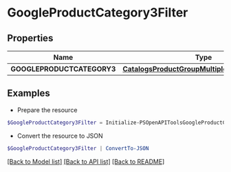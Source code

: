 # GoogleProductCategory3Filter
## Properties

Name | Type | Description | Notes
------------ | ------------- | ------------- | -------------
**GOOGLEPRODUCTCATEGORY3** | [**CatalogsProductGroupMultipleStringListCriteria**](.md) |  | 

## Examples

- Prepare the resource
```powershell
$GoogleProductCategory3Filter = Initialize-PSOpenAPIToolsGoogleProductCategory3Filter  -GOOGLEPRODUCTCATEGORY3 null
```

- Convert the resource to JSON
```powershell
$GoogleProductCategory3Filter | ConvertTo-JSON
```

[[Back to Model list]](../README.md#documentation-for-models) [[Back to API list]](../README.md#documentation-for-api-endpoints) [[Back to README]](../README.md)

